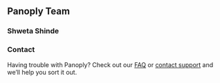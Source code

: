 ## Panoply Team 

### Shweta Shinde

### Contact

Having trouble with Panoply? Check out our [FAQ](https://help.github.com/categories/github-pages-basics/) or [contact support](https://github.com/contact) and we’ll help you sort it out.

